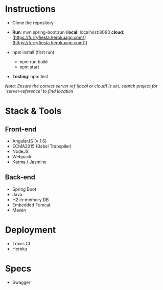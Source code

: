 
# Instructions 

* Clone the repository 

* **Run**: mvn spring-boot:run (**local**: localhost:8090  **cloud**: [https://furryfiesta.herokuapp.com/](https://furryfiesta.herokuapp.com/))

* npm install (first run)
  * npm run build
  * npm start

* **Testing**: npm test

*Note: Ensure the correct server ref (local or cloud) is set, search project for 'server-reference' to find location*

# Stack & Tools

## Front-end

* AngularJS (v 1.6)
* ECMA2015 (Babel Transpiler) 
* NodeJS
* Webpack 
* Karma / Jasmine

## Back-end

* Spring Boot 
* Java
* H2 in-memory DB 
* Embedded Tomcat 
* Maven 

# Deployment

* Travis CI 
* Heroku 

# Specs
* Swagger




